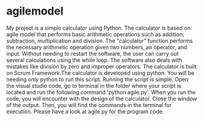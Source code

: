 # agilemodel
My project is a simple calculator using Python. The calculator is based on agile model that performs basic arithmetic operations such as addition, subtraction, multiplication and division. The "calculator" function performs the necessary arithmetic operation given two numbers, an operator, and input. Without needing to restart the software, the user can carry out several calculations using the while loop. The software also deals with mistakes like division by zero and improper operators. The calculator is built on Scrum Framework.The calculator is developed using python. You will be needing only python to run this script. Running the script is simple. Open the visual studio code, go to terminal in the folder where your script is located and run the following command 'python agile.py'. When you run the code, you will encounter with the design of the calculator. Close the window of the output. Then, you will find the commands in the terminal for execution. Please have a look at agile.py for the program code.
